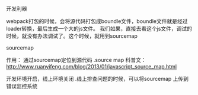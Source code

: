 开发利器

webpack打包的时候，会将源代码打包成boundle文件，boundle文件就是经过loader转换，最后生成一个大的js文件。
我们如果，直接去看这个js文件，调试的时候，就没有办法调试了。这个时候，就用到sourcemap

sourcemap

作用：
通过sourcemap定位到源代码
    .source map 科普文： http://www.ruanyifeng.com/blog/2013/01/javascript_source_map.html

开发环境开启，线上环境关闭
    .线上排查问题的时候，可以将sourcemap 上传到错误监控系统
